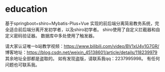 # education
基于springboot+shiro+Mybatis-Plus+Vue 实现的前后端分离简易教务系统，完全适合前后端分离开发初学者，以及shiro初学者。
shiro使用了自定义拦截器和自定义密码验证器。
数据库中多处使用了触发器。

请大家认证唯一b站教学视频：https://www.bilibili.com/video/BV1xU4y1G7GR/
博客地址：https://blog.csdn.net/weixin_45138601/article/details/118239979
其余地址全部都是盗取的。
如有发现盗版，请联系我qq：2237995998。
有任何问题也可联系我。
